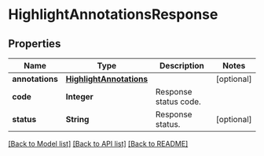 ﻿
# HighlightAnnotationsResponse


## Properties
Name | Type | Description | Notes
------------ | ------------- | ------------- | -------------
**annotations** | [**HighlightAnnotations**](HighlightAnnotations.md) |  | [optional]
**code** | **Integer** | Response status code. | 
**status** | **String** | Response status. | [optional]


[[Back to Model list]](../README.md#documentation-for-models) [[Back to API list]](../README.md#documentation-for-api-endpoints) [[Back to README]](../README.md)


